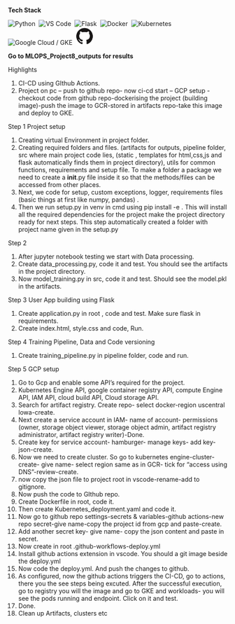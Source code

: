 **Tech Stack**
<p align="left"> 
  <img src="https://cdn.jsdelivr.net/gh/devicons/devicon/icons/python/python-original.svg" title="Python" alt="Python" width="40" height="40"/>&nbsp; 
  <img src="https://cdn.jsdelivr.net/gh/devicons/devicon/icons/vscode/vscode-original.svg" title="VS Code" alt="VS Code" width="40" height="40"/>&nbsp; 
  <img src="https://cdn.jsdelivr.net/gh/devicons/devicon/icons/flask/flask-original.svg" title="Flask" alt="Flask" width="40" height="40"/>&nbsp; 
  <img src="https://cdn.jsdelivr.net/gh/devicons/devicon/icons/docker/docker-original.svg" title="Docker" alt="Docker" width="40" height="40"/>&nbsp; 
  <img src="https://cdn.jsdelivr.net/gh/devicons/devicon/icons/kubernetes/kubernetes-plain.svg" title="Kubernetes" alt="Kubernetes" width="40" height="40"/>&nbsp; 
  <img src="https://cdn.jsdelivr.net/gh/devicons/devicon/icons/googlecloud/googlecloud-original.svg" title="GKE" alt="Google Cloud / GKE" width="40" height="40"/>&nbsp; 
  <img src="https://raw.githubusercontent.com/devicons/devicon/master/icons/github/github-original.svg" title="GitHub Actions" alt="GitHub" width="40" height="40"/>&nbsp; </p>

**Go to MLOPS_Project8_outputs for results**

Highlights

1.	CI-CD using GIthub Actions.
2.	Project on pc – push to github repo- now ci-cd start – GCP setup - checkout code from github repo-dockerising the project (building image)-push the image to GCR-stored in artifacts repo-take this image and deploy to GKE.

Step 1
Project setup
1.	Creating virtual Environment in project folder.
2.	Creating required folders and files. (artifacts for outputs, pipeline folder, src where main project code lies, (static , templates for html,css,js and flask automatically finds them in project directory), utils for common functions, requirements and setup file. To make a folder a package we need to create a __init__.py file inside it so that the methods/files can be accessed from other places.
3.	Next, we code for setup, custom exceptions, logger, requirements files (basic things at first like numpy, pandas) .
4.	Then we run setup.py in venv in cmd using pip install -e . This will install all the required dependencies for the project make the project directory ready for next steps. This step automatically created a folder with project name given in the setup.py

Step 2
1.	After jupyter notebook testing we start with Data processing.
2.	Create data_processing.py, code it and test. You should see the artifacts in the project directory.
3.	Now model_training.py in src, code it and test. Should see the model.pkl in the artifacts.

Step 3
User App building using Flask
1.	Create application.py in root , code and test. Make sure flask in requirements.
2.	Create index.html, style.css and code, Run.

Step 4
Training Pipeline, Data and Code versioning
1.	Create training_pipeline.py in pipeline folder, code and run.

Step 5
GCP setup
1.	Go to Gcp and enable some API’s required for the project. 
2.	Kubernetes Engine API, google container registry API, compute Engine API, IAM API, cloud build API, Cloud storage API.
3.	Search for artifact registry. Create repo- select docker-region uscentral lowa-create.
4.	Next create a service account in IAM- name of account- permissions (owner, storage object viewer, storage object admin, artifact registry administrator, artifact registry writer)-Done.
5.	Create key for service account- hamburger- manage keys- add key- json-create.
6.	Now we need to create cluster. So go to kubernetes engine-cluster- create- give name- select region same as in GCR- tick for “access using DNS”-review-create.
7.	now copy the json file to project root in vscode-rename-add to gitignore.
8.	Now push the code to GIthub repo.
9.	Create Dockerfile in root, code it.
10.	Then create Kubernetes_deployment.yaml and code it.
11.	 Now go to github repo settings-secrets & variables-github actions-new repo secret-give name-copy the project id from gcp and paste-create.
12.	Add another secret key- give name- copy the json content and paste in secret.
13.	Now create in root .github-workflows-deploy.yml
14.	Install github actions extension in vscode. You should a git image beside the deploy.yml
15.	Now code the deploy.yml. And push the changes to github.
16.	As configured, now the github actions triggers the CI-CD, go to actions, there you the see steps being excuted. After the successful execution, go to registry you will the image and go to GKE and workloads- you will see the pods running and endpoint. Click on it and test.
17.	Done.
18.	Clean up Artifacts, clusters etc 

